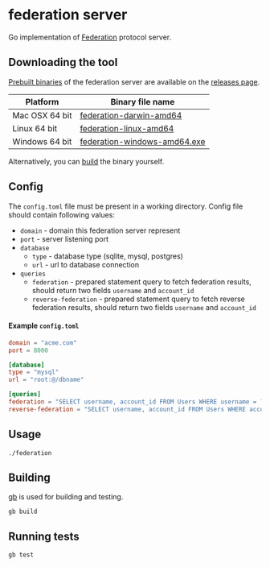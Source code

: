 # federation server

Go implementation of [Federation](https://www.stellar.org/developers/learn/concepts/federation.html) protocol server.

## Downloading the tool
[Prebuilt binaries](https://github.com/stellar/federation/releases) of the federation server are available on the [releases page](https://github.com/stellar/federation/releases).

| Platform       | Binary file name                                                                         |
|----------------|------------------------------------------------------------------------------------------|
| Mac OSX 64 bit | [federation-darwin-amd64](https://github.com/stellar/federation/releases)      |
| Linux 64 bit   | [federation-linux-amd64](https://github.com/stellar/federation/releases)       |
| Windows 64 bit | [federation-windows-amd64.exe](https://github.com/stellar/federation/releases) |

Alternatively, you can [build](#building) the binary yourself.

## Config

The `config.toml` file must be present in a working directory. Config file should contain following values:

* `domain` - domain this federation server represent
* `port` - server listening port
* `database`
  * `type` - database type (sqlite, mysql, postgres)
  * `url` - url to database connection
* `queries`
  * `federation` - prepared statement query to fetch federation results, should return two fields `username` and `account_id`
  * `reverse-federation` - prepared statement query to fetch reverse federation results, should return two fields `username` and `account_id`

#### Example `config.toml`
```toml
domain = "acme.com"
port = 8000

[database]
type = "mysql"
url = "root:@/dbname"

[queries]
federation = "SELECT username, account_id FROM Users WHERE username = ?"
reverse-federation = "SELECT username, account_id FROM Users WHERE account_id = ?"
```

## Usage

```
./federation
```

## Building

[gb](http://getgb.io) is used for building and testing.

```
gb build
```

## Running tests

```
gb test
```
